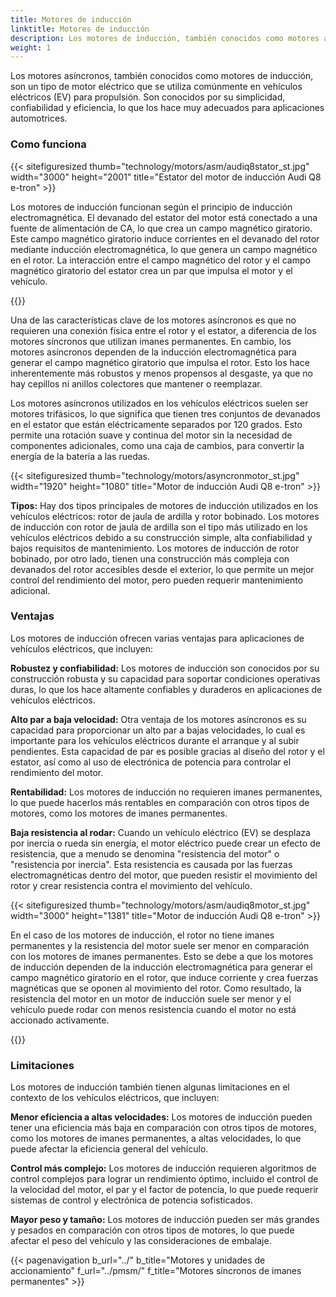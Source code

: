 ```yaml
---
title: Motores de inducción
linktitle: Motores de inducción
description: Los motores de inducción, también conocidos como motores asíncronos, son un tipo de motor eléctrico que se usa ampliamente en vehículos eléctricos (EV) por sus características y ventajas únicas.
weight: 1
---
```

<!-- markdownlint-disable MD033 -->

Los motores asíncronos, también conocidos como motores de inducción, son un tipo de motor eléctrico que se utiliza comúnmente en vehículos eléctricos (EV) para propulsión. Son conocidos por su simplicidad, confiabilidad y eficiencia, lo que los hace muy adecuados para aplicaciones automotrices.

### Como funciona

{{< sitefiguresized thumb="technology/motors/asm/audiq8stator_st.jpg" width="3000" height="2001" title="Estator del motor de inducción Audi Q8 e-tron" >}}

Los motores de inducción funcionan según el principio de inducción electromagnética. El devanado del estator del motor está conectado a una fuente de alimentación de CA, lo que crea un campo magnético giratorio. Este campo magnético giratorio induce corrientes en el devanado del rotor mediante inducción electromagnética, lo que genera un campo magnético en el rotor. La interacción entre el campo magnético del rotor y el campo magnético giratorio del estator crea un par que impulsa el motor y el vehículo.

{{<evkxdisplayaddarticle />}}

Una de las características clave de los motores asíncronos es que no requieren una conexión física entre el rotor y el estator, a diferencia de los motores síncronos que utilizan imanes permanentes. En cambio, los motores asíncronos dependen de la inducción electromagnética para generar el campo magnético giratorio que impulsa el rotor. Esto los hace inherentemente más robustos y menos propensos al desgaste, ya que no hay cepillos ni anillos colectores que mantener o reemplazar.

Los motores asíncronos utilizados en los vehículos eléctricos suelen ser motores trifásicos, lo que significa que tienen tres conjuntos de devanados en el estator que están eléctricamente separados por 120 grados. Esto permite una rotación suave y continua del motor sin la necesidad de componentes adicionales, como una caja de cambios, para convertir la energía de la batería a las ruedas.

{{< sitefiguresized thumb="technology/motors/asyncronmotor_st.jpg" width="1920" height="1080" title="Motor de inducción Audi Q8 e-tron" >}}

**Tipos:** Hay dos tipos principales de motores de inducción utilizados en los vehículos eléctricos: rotor de jaula de ardilla y rotor bobinado. Los motores de inducción con rotor de jaula de ardilla son el tipo más utilizado en los vehículos eléctricos debido a su construcción simple, alta confiabilidad y bajos requisitos de mantenimiento. Los motores de inducción de rotor bobinado, por otro lado, tienen una construcción más compleja con devanados del rotor accesibles desde el exterior, lo que permite un mejor control del rendimiento del motor, pero pueden requerir mantenimiento adicional.
### Ventajas

Los motores de inducción ofrecen varias ventajas para aplicaciones de vehículos eléctricos, que incluyen:

**Robustez y confiabilidad:** Los motores de inducción son conocidos por su construcción robusta y su capacidad para soportar condiciones operativas duras, lo que los hace altamente confiables y duraderos en aplicaciones de vehículos eléctricos.

**Alto par a baja velocidad:** Otra ventaja de los motores asíncronos es su capacidad para proporcionar un alto par a bajas velocidades, lo cual es importante para los vehículos eléctricos durante el arranque y al subir pendientes. Esta capacidad de par es posible gracias al diseño del rotor y el estator, así como al uso de electrónica de potencia para controlar el rendimiento del motor.

**Rentabilidad:** Los motores de inducción no requieren imanes permanentes, lo que puede hacerlos más rentables en comparación con otros tipos de motores, como los motores de imanes permanentes.

**Baja resistencia al rodar:** Cuando un vehículo eléctrico (EV) se desplaza por inercia o rueda sin energía, el motor eléctrico puede crear un efecto de resistencia, que a menudo se denomina "resistencia del motor" o "resistencia por inercia". Esta resistencia es causada por las fuerzas electromagnéticas dentro del motor, que pueden resistir el movimiento del rotor y crear resistencia contra el movimiento del vehículo.

{{< sitefiguresized thumb="technology/motors/asm/audiq8motor_st.jpg" width="3000" height="1381" title="Motor de inducción Audi Q8 e-tron" >}}


En el caso de los motores de inducción, el rotor no tiene imanes permanentes y la resistencia del motor suele ser menor en comparación con los motores de imanes permanentes. Esto se debe a que los motores de inducción dependen de la inducción electromagnética para generar el campo magnético giratorio en el rotor, que induce corriente y crea fuerzas magnéticas que se oponen al movimiento del rotor. Como resultado, la resistencia del motor en un motor de inducción suele ser menor y el vehículo puede rodar con menos resistencia cuando el motor no está accionado activamente.

{{<evkxdisplayaddarticle />}}

### Limitaciones

Los motores de inducción también tienen algunas limitaciones en el contexto de los vehículos eléctricos, que incluyen:

**Menor eficiencia a altas velocidades:** Los motores de inducción pueden tener una eficiencia más baja en comparación con otros tipos de motores, como los motores de imanes permanentes, a altas velocidades, lo que puede afectar la eficiencia general del vehículo.

**Control más complejo:** Los motores de inducción requieren algoritmos de control complejos para lograr un rendimiento óptimo, incluido el control de la velocidad del motor, el par y el factor de potencia, lo que puede requerir sistemas de control y electrónica de potencia sofisticados.

**Mayor peso y tamaño:** Los motores de inducción pueden ser más grandes y pesados en comparación con otros tipos de motores, lo que puede afectar el peso del vehículo y las consideraciones de embalaje.


{{< pagenavigation b_url="../" b_title="Motores y unidades de accionamiento" f_url="../pmsm/" f_title="Motores síncronos de imanes permanentes" >}}
